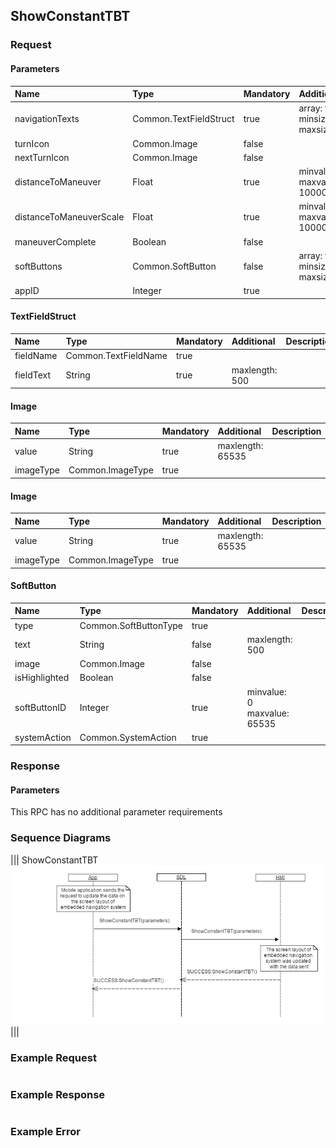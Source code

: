 ## ShowConstantTBT


### Request

#### Parameters

|Name|Type|Mandatory|Additional|Description|
|:---|:---|:--------|:---------|:----------|
|navigationTexts|Common.TextFieldStruct|true|array: true<br>minsize: 0<br>maxsize: 5||
|turnIcon|Common.Image|false|||
|nextTurnIcon|Common.Image|false|||
|distanceToManeuver|Float|true|minvalue: 0<br>maxvalue: 1000000000||
|distanceToManeuverScale|Float|true|minvalue: 0<br>maxvalue: 1000000000||
|maneuverComplete|Boolean|false|||
|softButtons|Common.SoftButton|false|array: true<br>minsize: 0<br>maxsize: 3||
|appID|Integer|true|||

#### TextFieldStruct

|Name|Type|Mandatory|Additional|Description|
|:---|:---|:--------|:---------|:----------|
|fieldName|Common.TextFieldName|true|||
|fieldText|String|true|maxlength: 500||

#### Image

|Name|Type|Mandatory|Additional|Description|
|:---|:---|:--------|:---------|:----------|
|value|String|true|maxlength: 65535||
|imageType|Common.ImageType|true|||

#### Image

|Name|Type|Mandatory|Additional|Description|
|:---|:---|:--------|:---------|:----------|
|value|String|true|maxlength: 65535||
|imageType|Common.ImageType|true|||

#### SoftButton

|Name|Type|Mandatory|Additional|Description|
|:---|:---|:--------|:---------|:----------|
|type|Common.SoftButtonType|true|||
|text|String|false|maxlength: 500||
|image|Common.Image|false|||
|isHighlighted|Boolean|false|||
|softButtonID|Integer|true|minvalue: 0<br>maxvalue: 65535||
|systemAction|Common.SystemAction|true|||

### Response

#### Parameters

This RPC has no additional parameter requirements

### Sequence Diagrams
|||
ShowConstantTBT
![ShowConstantTBT](./assets/ShowConstantTBT.jpg)
|||

### Example Request

```json

```
### Example Response

```json

```

### Example Error

```json

```
